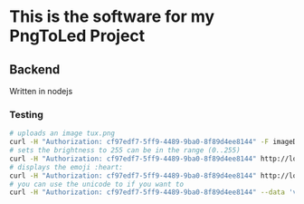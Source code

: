 # This is the software for my PngToLed Project

## Backend

 Written in nodejs

### Testing

```bash
# uploads an image tux.png
curl -H "Authorization: cf97edf7-5ff9-4489-9ba0-8f89d4ee8144" -F imageData=@tux.png http://localhost:3000/image
# sets the brightness to 255 can be in the range (0..255)
curl -H "Authorization: cf97edf7-5ff9-4489-9ba0-8f89d4ee8144" http://localhost:3000/brightness/255
# displays the emoji :heart:
curl -H "Authorization: cf97edf7-5ff9-4489-9ba0-8f89d4ee8144" http://localhost:3000/emoji/:heart:
# you can use the unicode to if you want to
curl -H "Authorization: cf97edf7-5ff9-4489-9ba0-8f89d4ee8144" --data 'value=💔' http://localhost:3000/emoj
```
